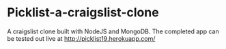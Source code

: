 # Picklist-a-craigslist-clone
A craigslist clone built with NodeJS and MongoDB. The completed app can be tested out live at http://picklist19.herokuapp.com/
